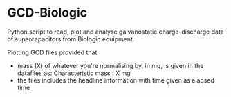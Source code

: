 # GCD-Biologic
Python script to read, plot and analyse galvanostatic charge-discharge data of supercapacitors from Biologic equipment.

Plotting GCD files provided that:
- mass (X) of whatever you're normalising by, in mg, is given in the datafiles as: Characteristic mass : X mg
- the files includes the headline information with time given as elapsed time
